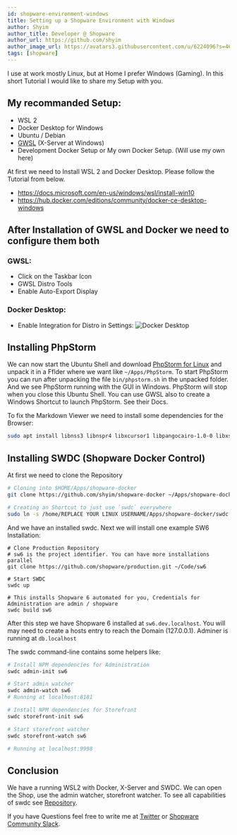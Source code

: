```yaml
---
id: shopware-environment-windows
title: Setting up a Shopware Environment with Windows
author: Shyim
author_title: Developer @ Shopware
author_url: https://github.com/shyim
author_image_url: https://avatars3.githubusercontent.com/u/6224096?s=460&u=18be3a2d46f07dd42fc2b6dee9b4b9b68bca28d2&v=4
tags: [shopware]
---
```


I use at work mostly Linux, but at Home I prefer Windows (Gaming). In this short Tutorial I would like to share my Setup with you.

## My recommanded Setup:

* WSL 2
* Docker Desktop for Windows
* Ubuntu / Debian
* [GWSL](https://www.microsoft.com/store/productId/9NL6KD1H33V3) (X-Server at Windows)
* Development Docker Setup or My own Docker Setup. (Will use my own here)

At first we need to Install WSL 2 and Docker Desktop. Please follow the Tutorial from below.
- https://docs.microsoft.com/en-us/windows/wsl/install-win10
- https://hub.docker.com/editions/community/docker-ce-desktop-windows

## After Installation of GWSL and Docker we need to configure them both

### GWSL:

* Click on the Taskbar Icon
* GWSL Distro Tools
* Enable Auto-Export Display

### Docker Desktop:

- Enable Integration for Distro in Settings:
![Docker Desktop](https://i.imgur.com/pAMS60y.png)

## Installing PhpStorm

We can now start the Ubuntu Shell and download [PhpStorm for Linux](https://www.jetbrains.com/phpstorm/download/#section=linux) and unpack it in a Fflder where we want like `~/Apps/PhpStorm`.
To start PhpStorm you can run after unpacking the file `bin/phpstorm.sh` in the unpacked folder. And we see PhpStorm running with the GUI in Windows. PhpStorm will stop when you close this Ubuntu Shell.
You can use GWSL also to create a Windows Shortcut to launch PhpStorm. See their Docs.

To fix the Markdown Viewer we need to install some dependencies for the Browser:
```bash
sudo apt install libnss3 libnspr4 libxcursor1 libpangocairo-1.0-0 libxss1 libatk1.0-0 libgbm1 libatspi2.0-0 libcups2 libatk-bridge2.0-0
```

## Installing SWDC (Shopware Docker Control)

At first we need to clone the Repository

```bash
# Cloning into $HOME/Apps/shopware-docker
git clone https://github.com/shyim/shopware-docker ~/Apps/shopware-docker

# Creating an Shortcut to just use `swdc` everywhere
sudo ln -s /home/REPLACE YOUR LINUX USERNAME/Apps/shopware-docker/swdc /usr/local/bin/swdc
```

And we have an installed swdc. Next we will install one example SW6 Installation:

```
# Clone Production Repository
# sw6 is the project identifier. You can have more installations parallel
git clone https://github.com/shopware/production.git ~/Code/sw6

# Start SWDC
swdc up

# This installs Shopware 6 automated for you, Credentials for Administration are admin / shopware
swdc build sw6
```

After this step we have Shopware 6 installed at `sw6.dev.localhost`. You will may need to create a hosts entry to reach the Domain (127.0.0.1). Adminer is running at `db.localhost`

The swdc command-line contains some helpers like:

```bash
# Install NPM dependencies for Administration
swdc admin-init sw6

# Start admin watcher
swdc admin-watch sw6
# Running at localhost:8181
```

```bash
# Install NPM dependencies for Storefront
swdc storefront-init sw6

# Start storefront watcher
swdc storefront-watch sw6

# Running at localhost:9998
```

## Conclusion

We have a running WSL2 with Docker, X-Server and SWDC. We can open the Shop, use the admin watcher, storefront watcher. To see all capabilities of swdc see [Repository](https://github.com/shyim/shopware-docker).

If you have Questions feel free to write me at [Twitter](https://twitter.com/Shyim97) or [Shopware Community Slack](https://slack.shopware.com).
